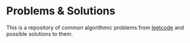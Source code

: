 # Problems & Solutions

This is a repository of common algorithmic problems from [leetcode](https://leetcode.com) and possible solutions to them.
